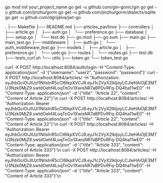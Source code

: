 go mod init your_project_name
go get -u github.com/gin-gonic/gin
go get -u github.com/jinzhu/gorm
go get -u github.com/jinzhu/gorm/dialects/sqlite
go get -u github.com/dgrijalva/jwt-go

.
├── Makefile
├── README.md
├── articles_pavlinov
├── controllers
│   ├── article.go
│   ├── auth.go
│   └── preference.go
├── database
│   ├── setup.go
│   └── test.db
├── go.mod
├── go.sum
├── main.go
├── main_test.go
├── middleware
│   ├── auth.go
│   └── auth_middleware_test.go
├── models
│   ├── article.go
│   ├── preference.go
│   └── user.go
├── routes
│   └── routes.go
├── test.db
├── tests_curl.sh
└── utils
    ├── token.go
    └── token_test.go

curl -X POST http://localhost:8084/auth/login -H "Content-Type: application/json" -d '{"username": "user2", "password": "password"}'
curl -X POST http://localhost:8084/articles/ -H "Authorization: eyJhbGciOiJIUzI1NiIsInR5cCI6IkpXVCJ9.eyJ1c2VyX2lkIjoyLCJleHAiOjE3MTU3Nzk0MjZ9.swtdOehf4LoqTnOv1XwisNR7aBPDvRFq-DQ4ha11wE0" -H "Content-Type: application/json" -d '{"title": "Article 22", "content": "Content of Article 22"}'\n
curl -X POST http://localhost:8084/articles/ -H "Authorization: Bearer eyJhbGciOiJIUzI1NiIsInR5cCI6IkpXVCJ9.eyJ1c2VyX2lkIjoyLCJleHAiOjE3MTU3Nzk0MjZ9.swtdOehf4LoqTnOv1XwisNR7aBPDvRFq-DQ4ha11wE0" -H "Content-Type: application/json" -d '{"title": "Article 22", "content": "Content of Article 22"}'\n
curl -X POST http://localhost:8084/articles/ -H "Authorization: Bearer eyJhbGciOiJIUzI1NiIsInR5cCI6IkpXVCJ9.eyJ1c2VyX2lkIjoyLCJleHAiOjE3MTU3Nzk0MjZ9.swtdOehf4LoqTnOv1XwisNR7aBPDvRFq-DQ4ha11wE0" -H "Content-Type: application/json" -d '{"title": "Article 333", "content": "Content of Article 333"}'\n
curl -X POST http://localhost:8084/articles/ -H "Authorization: Bearer eyJhbGciOiJIUzI1NiIsInR5cCI6IkpXVCJ9.eyJ1c2VyX2lkIjoyLCJleHAiOjE3MTU3Nzk0MjZ9.swtdOehf4LoqTnOv1XwisNR7aBPDvRFq-DQ4ha11wE0" -H "Content-Type: application/json" -d '{"title": "Article 333", "content": "Content of Article 333"}'\n
